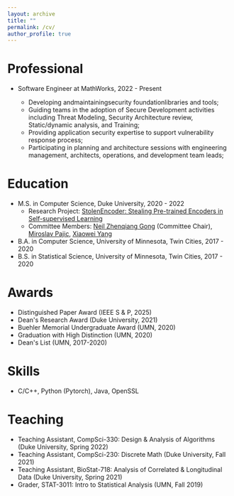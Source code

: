 ```yaml
---
layout: archive
title: ""
permalink: /cv/
author_profile: true
---
```


Professional
======
* Software Engineer at MathWorks, 2022 - Present
  
  * Developing andmaintainingsecurity foundationlibraries and tools;
  * Guiding teams in the adoption of Secure Development activities including Threat Modeling, Security Architecture review, Static/dynamic analysis, and Training;
  * Providing application security expertise to support vulnerability response process;
  * Participating in planning and architecture sessions with engineering management, architects, operations, and development team leads;

Education
======
* M.S. in Computer Science, Duke University, 2020 - 2022
  * Research Project: [StolenEncoder: Stealing Pre-trained Encoders in Self-supervised Learning](https://arxiv.org/pdf/2201.05889.pdf)
  * Committee Members: [Neil Zhenqiang Gong](https://people.duke.edu/~zg70/) (Committee Chair), [Miroslav Pajic](https://cpsl.pratt.duke.edu/people/miroslav-pajic-phd), [Xiaowei Yang](https://users.cs.duke.edu/~xwy/)
* B.A. in Computer Science, University of Minnesota, Twin Cities, 2017 - 2020
* B.S. in Statistical Science, University of Minnesota, Twin Cities, 2017 - 2020

Awards
======
* Distinguished Paper Award (IEEE S \& P, 2025)
* Dean's Research Award (Duke University, 2021)
* Buehler Memorial Undergraduate Award (UMN, 2020)
* Graduation with High Distinction (UMN, 2020)
* Dean's List (UMN, 2017-2020)
  
Skills
======
* C/C++, Python (Pytorch), Java, OpenSSL
  
Teaching
======
* Teaching Assistant, CompSci-330: Design & Analysis of Algorithms (Duke University, Spring 2022)
* Teaching Assistant, CompSci-230: Discrete Math (Duke University, Fall 2021)
* Teaching Assistant, BioStat-718: Analysis of Correlated & Longitudinal Data (Duke University, Spring 2021)
* Grader, STAT-3011: Intro to Statistical Analysis (UMN, Fall 2019)
